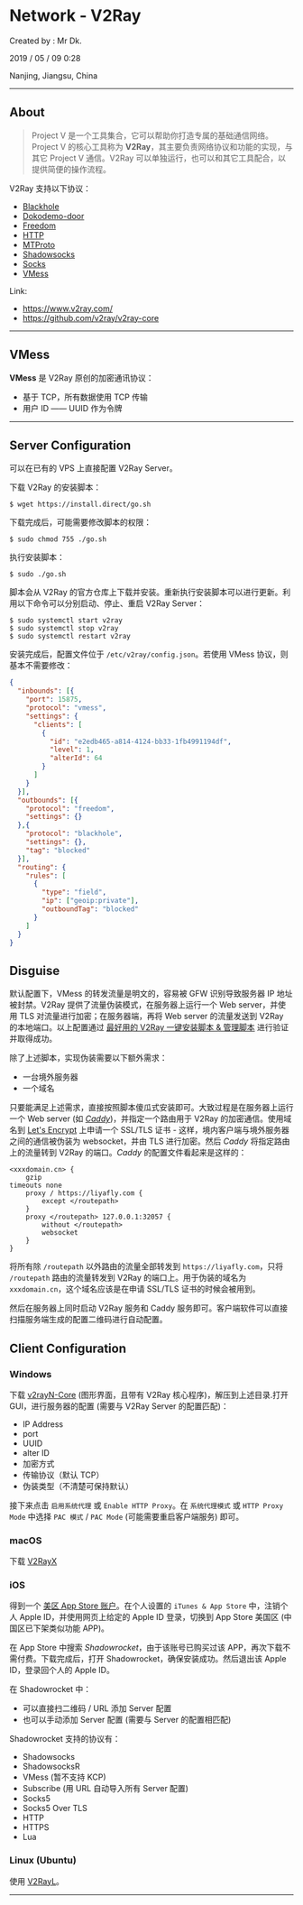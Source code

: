 # Network - V2Ray

Created by : Mr Dk.

2019 / 05 / 09 0:28

Nanjing, Jiangsu, China

---

## About

> Project V 是一个工具集合，它可以帮助你打造专属的基础通信网络。Project V 的核心工具称为 **V2Ray**，其主要负责网络协议和功能的实现，与其它 Project V 通信。V2Ray 可以单独运行，也可以和其它工具配合，以提供简便的操作流程。

V2Ray 支持以下协议：

- [Blackhole](https://www.v2ray.com/chapter_02/protocols/blackhole.html)
- [Dokodemo-door](https://www.v2ray.com/chapter_02/protocols/dokodemo.html)
- [Freedom](https://www.v2ray.com/chapter_02/protocols/freedom.html)
- [HTTP](https://www.v2ray.com/chapter_02/protocols/http.html)
- [MTProto](https://www.v2ray.com/chapter_02/protocols/mtproto.html)
- [Shadowsocks](https://www.v2ray.com/chapter_02/protocols/shadowsocks.html)
- [Socks](https://www.v2ray.com/chapter_02/protocols/socks.html)
- [VMess](https://www.v2ray.com/chapter_02/protocols/vmess.html)

Link:

* https://www.v2ray.com/
* https://github.com/v2ray/v2ray-core

---

## VMess

**VMess** 是 V2Ray 原创的加密通讯协议：

* 基于 TCP，所有数据使用 TCP 传输
* 用户 ID —— UUID 作为令牌

---

## Server Configuration

可以在已有的 VPS 上直接配置 V2Ray Server。

下载 V2Ray 的安装脚本：

```console
$ wget https://install.direct/go.sh
```

下载完成后，可能需要修改脚本的权限：

```console
$ sudo chmod 755 ./go.sh
```

执行安装脚本：

```console
$ sudo ./go.sh
```

脚本会从 V2Ray 的官方仓库上下载并安装。重新执行安装脚本可以进行更新。利用以下命令可以分别启动、停止、重启 V2Ray Server：

```console
$ sudo systemctl start v2ray
$ sudo systemctl stop v2ray
$ sudo systemctl restart v2ray
```

安装完成后，配置文件位于 `/etc/v2ray/config.json`。若使用 VMess 协议，则基本不需要修改：

```json
{
  "inbounds": [{
    "port": 15875,
    "protocol": "vmess",
    "settings": {
      "clients": [
        {
          "id": "e2edb465-a814-4124-bb33-1fb4991194df",
          "level": 1,
          "alterId": 64
        }
      ]
    }
  }],
  "outbounds": [{
    "protocol": "freedom",
    "settings": {}
  },{
    "protocol": "blackhole",
    "settings": {},
    "tag": "blocked"
  }],
  "routing": {
    "rules": [
      {
        "type": "field",
        "ip": ["geoip:private"],
        "outboundTag": "blocked"
      }
    ]
  }
}
```

## Disguise

默认配置下，VMess 的转发流量是明文的，容易被 GFW 识别导致服务器 IP 地址被封禁。V2Ray 提供了流量伪装模式，在服务器上运行一个 Web server，并使用 TLS 对流量进行加密；在服务器端，再将 Web server 的流量发送到 V2Ray 的本地端口。以上配置通过 [最好用的 V2Ray 一键安装脚本 & 管理脚本](https://github.com/233boy/v2ray/tree/master) 进行验证并取得成功。

除了上述脚本，实现伪装需要以下额外需求：

* 一台境外服务器
* 一个域名

只要能满足上述需求，直接按照脚本傻瓜式安装即可。大致过程是在服务器上运行一个 Web server (如 [*Caddy*](https://caddyserver.com/))，并指定一个路由用于 V2Ray 的加密通信。使用域名到 [Let's Encrypt](https://letsencrypt.org/) 上申请一个 SSL/TLS 证书 - 这样，境内客户端与境外服务器之间的通信被伪装为 websocket，并由 TLS 进行加密。然后 *Caddy* 将指定路由上的流量转到 V2Ray 的端口。*Caddy* 的配置文件看起来是这样的：

```
<xxxdomain.cn> {
    gzip
timeouts none
    proxy / https://liyafly.com {
        except </routepath>
    }
    proxy </routepath> 127.0.0.1:32057 {
        without </routepath>
        websocket
    }
}
```

将所有除 `/routepath` 以外路由的流量全部转发到 `https://liyafly.com`，只将 `/routepath` 路由的流量转发到 V2Ray 的端口上。用于伪装的域名为 `xxxdomain.cn`，这个域名应该是在申请 SSL/TLS 证书的时候会被用到。

然后在服务器上同时启动 V2Ray 服务和 Caddy 服务即可。客户端软件可以直接扫描服务端生成的配置二维码进行自动配置。

## Client Configuration

### Windows

下载 [v2rayN-Core](https://github.com/2dust/v2rayN) (图形界面，且带有 V2Ray 核心程序)，解压到上述目录.打开 GUI，进行服务器的配置 (需要与 V2Ray Server 的配置匹配)：

* IP Address
* port
* UUID
* alter ID
* 加密方式
* 传输协议（默认 TCP）
* 伪装类型（不清楚可保持默认）

接下来点击 `启用系统代理` 或 `Enable HTTP Proxy`。在 `系统代理模式` 或 `HTTP Proxy Mode` 中选择 `PAC 模式` / `PAC Mode` (可能需要重启客户端服务) 即可。

### macOS

下载 [V2RayX](https://github.com/Cenmrev/V2RayX)

### iOS

得到一个 [美区 App Store 账户](https://shadowsockshelp.github.io/ios/)。在个人设置的 `iTunes & App Store` 中，注销个人 Apple ID，并使用网页上给定的 Apple ID 登录，切换到 App Store 美国区 (中国区已下架类似功能 APP)。

在 App Store 中搜索 *Shadowrocket*，由于该账号已购买过该 APP，再次下载不需付费。下载完成后，打开 Shadowrocket，确保安装成功。然后退出该 Apple ID，登录回个人的 Apple ID。

在 Shadowrocket 中：

* 可以直接扫二维码 / URL 添加 Server 配置
* 也可以手动添加 Server 配置 (需要与 Server 的配置相匹配)

Shadowrocket 支持的协议有：

* Shadowsocks
* ShadowsocksR
* VMess (暂不支持 KCP)
* Subscribe (用 URL 自动导入所有 Server 配置​)
* Socks5
* Socks5 Over TLS
* HTTP
* HTTPS
* Lua

### Linux (Ubuntu)

使用 [V2RayL](https://github.com/jiangxufeng/v2rayL)。

---


